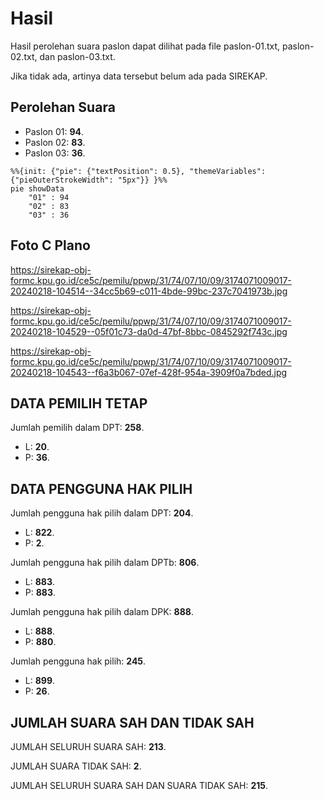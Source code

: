 # Hasil

Hasil perolehan suara paslon dapat dilihat pada file paslon-01.txt, paslon-02.txt, dan paslon-03.txt.

Jika tidak ada, artinya data tersebut belum ada pada SIREKAP.

## Perolehan Suara

 * Paslon 01: **94**.
 * Paslon 02: **83**.
 * Paslon 03: **36**.

```mermaid
%%{init: {"pie": {"textPosition": 0.5}, "themeVariables": {"pieOuterStrokeWidth": "5px"}} }%%
pie showData
    "01" : 94
    "02" : 83
    "03" : 36
```
## Foto C Plano

https://sirekap-obj-formc.kpu.go.id/ce5c/pemilu/ppwp/31/74/07/10/09/3174071009017-20240218-104514--34cc5b69-c011-4bde-99bc-237c7041973b.jpg

https://sirekap-obj-formc.kpu.go.id/ce5c/pemilu/ppwp/31/74/07/10/09/3174071009017-20240218-104529--05f01c73-da0d-47bf-8bbc-0845292f743c.jpg

https://sirekap-obj-formc.kpu.go.id/ce5c/pemilu/ppwp/31/74/07/10/09/3174071009017-20240218-104543--f6a3b067-07ef-428f-954a-3909f0a7bded.jpg

## DATA PEMILIH TETAP

Jumlah pemilih dalam DPT: **258**.
 * L: **20**.
 * P: **36**.

## DATA PENGGUNA HAK PILIH

Jumlah pengguna hak pilih dalam DPT: **204**.
 * L: **822**.
 * P: **2**.

Jumlah pengguna hak pilih dalam DPTb: **806**.
 * L: **883**.
 * P: **883**.

Jumlah pengguna hak pilih dalam DPK: **888**.
 * L: **888**.
 * P: **880**.

Jumlah pengguna hak pilih: **245**.
 * L: **899**.
 * P: **26**.

## JUMLAH SUARA SAH DAN TIDAK SAH

JUMLAH SELURUH SUARA SAH: **213**.

JUMLAH SUARA TIDAK SAH: **2**.

JUMLAH SELURUH SUARA SAH DAN SUARA TIDAK SAH: **215**.
